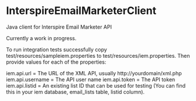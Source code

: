 # InterspireEmailMarketerClient
Java client for Interspire Email Marketer API

Currently a work in progress.

To run integration tests successfully copy test/resources/sampleiem.properties to test/resources/iem.properties.
Then provide values for each of the properties:
 
 iem.api.url = The URL of the XML API, usually http://yourdomain/xml.php
 iem.api.username = The API user name
 iem.api.token = The API token 
 iem.api.listid = An existing list ID that can be used for testing (You can find this in your iem database, email_lists table, listid column).
 
